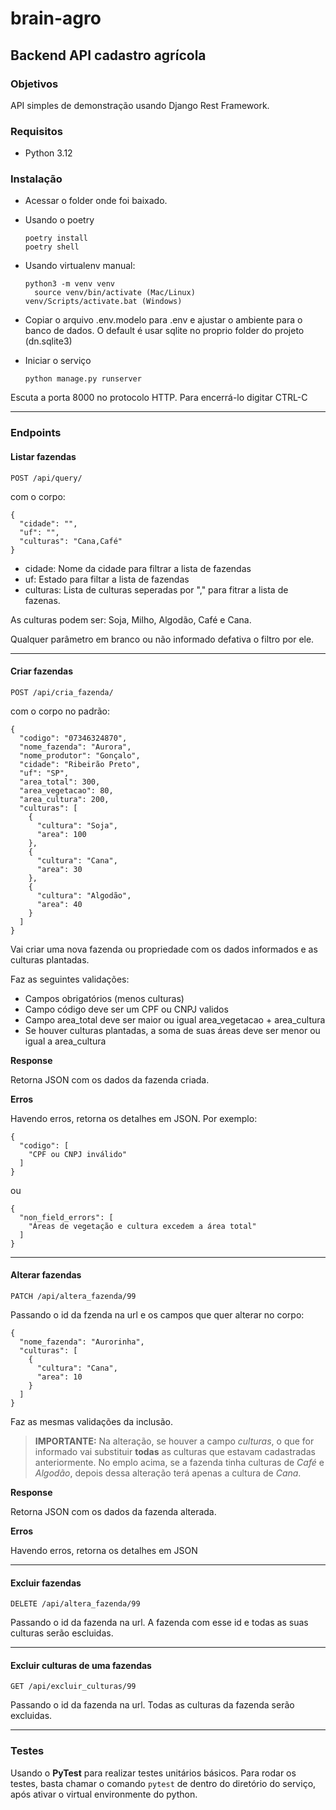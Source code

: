 # brain-agro

## Backend API cadastro agrícola

### Objetivos

API simples de demonstração usando Django Rest Framework.

### Requisitos

- Python 3.12

### Instalação

- Acessar o folder onde foi baixado.
- Usando o poetry
  ```
  poetry install
  poetry shell
  ```
- Usando virtualenv manual:
  ```
  python3 -m venv venv
    source venv/bin/activate (Mac/Linux)
  venv/Scripts/activate.bat (Windows)
  ```
- Copiar o arquivo .env.modelo para .env e ajustar o ambiente para o banco de dados.
  O default é usar sqlite no proprio folder do projeto (dn.sqlite3)

- Iniciar o serviço
  ```
  python manage.py runserver
  ```

Escuta a porta 8000 no protocolo HTTP. Para encerrá-lo digitar CTRL-C

---
### Endpoints

#### Listar fazendas

`POST /api/query/`

com o corpo:

```
{
  "cidade": "",
  "uf": "",
  "culturas": "Cana,Café"
}
```
- cidade: Nome da cidade para filtrar a lista de fazendas
- uf: Estado para filtar a lista de fazendas
- culturas: Lista de culturas seperadas por "," para fitrar a lista de fazenas.

As culturas podem ser: Soja, Milho, Algodão, Café e Cana.

Qualquer parâmetro em branco ou não informado defativa o filtro por ele.

---
#### Criar fazendas

`POST /api/cria_fazenda/`

com o corpo no padrão:

```
{
  "codigo": "07346324870",
  "nome_fazenda": "Aurora",
  "nome_produtor": "Gonçalo",
  "cidade": "Ribeirão Preto",
  "uf": "SP",
  "area_total": 300,
  "area_vegetacao": 80,
  "area_cultura": 200,
  "culturas": [
    {
      "cultura": "Soja",
      "area": 100
    },
    {
      "cultura": "Cana",
      "area": 30
    },
    {
      "cultura": "Algodão",
      "area": 40
    }
  ]
}
```
Vai criar uma nova fazenda ou propriedade com os dados informados e as culturas plantadas.

Faz as seguintes validações:
- Campos obrigatórios (menos culturas)
- Campo código deve ser um CPF ou CNPJ validos
- Campo area_total deve ser maior ou igual area_vegetacao + area_cultura
- Se houver culturas plantadas, a soma de suas áreas deve ser menor ou igual a area_cultura

**Response**

Retorna JSON com os dados da fazenda criada.

**Erros**

Havendo erros, retorna os detalhes em JSON. Por exemplo:

```
{
  "codigo": [
    "CPF ou CNPJ inválido"
  ]
}
```
ou
```
{
  "non_field_errors": [
    "Áreas de vegetação e cultura excedem a área total"
  ]
}
```
---
#### Alterar fazendas

`PATCH /api/altera_fazenda/99`

Passando o id da fzenda na url e os campos que quer alterar no corpo:
```
{
  "nome_fazenda": "Aurorinha",
  "culturas": [
    {
      "cultura": "Cana",
      "area": 10
    }
  ]
}
```
Faz as mesmas validações da inclusão.

> **IMPORTANTE:** Na alteração, se houver a campo *culturas*, o que for informado
  vai substituir **todas** as culturas que estavam cadastradas anteriormente.
  No emplo acima, se a fazenda tinha culturas de *Café* e *Algodão*, depois dessa alteração
  terá apenas a cultura de *Cana*.

**Response**

Retorna JSON com os dados da fazenda alterada.

**Erros**

Havendo erros, retorna os detalhes em JSON

---
#### Excluir fazendas

`DELETE /api/altera_fazenda/99`

Passando o id da fazenda na url. A fazenda com esse id e todas as suas culturas serão escluidas.

---
#### Excluir culturas de uma fazendas

`GET /api/excluir_culturas/99`

Passando o id da fazenda na url. Todas as culturas da fazenda serão excluidas.




---
### Testes

Usando o **PyTest** para realizar testes unitários básicos. Para rodar os testes, basta
chamar o comando `pytest` de dentro do diretório do serviço, após ativar o virtual environmente
do python.
